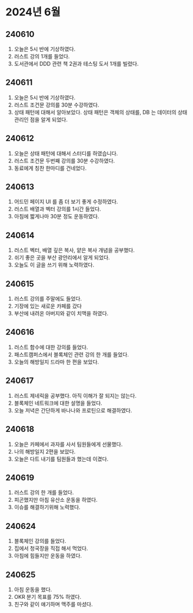 # 2024년 6월

## 240610

1. 오늘은 5시 반에 기상하였다.
2. 러스트 강의 1개를 들었다.
3. 도서관에서 DDD 관련 책 2권과 테스팅 도서 1개를 빌렸다.

## 240611

1. 오늘은 5시 반에 기상하였다.
2. 러스트 조건문 강의를 30분 수강하였다.
3. 상태 패턴에 대해서 알아보았다. 상태 패턴은 객체의 상태를, DB 는 데이터의 상태 관리인 점을 알게 되었다.

## 240612

1. 오늘은 상태 패턴에 대해서 스터디를 하였습니다.
2. 러스트 조건문 두번째 강의를 30분 수강하였다.
3. 동료에게 칭찬 한마디를 건네었다.

## 240613

1. 어드민 페이지 UI 를 좀 더 보기 좋게 수정하였다.
2. 러스트 배열과 벡터 강의를 1시간 들었다.
3. 아침에 짧게나마 30분 정도 운동하였다.

## 240614

1. 러스트 벡터, 배열 깊은 복사, 얕은 복사 개념을 공부했다.
2. 쉬기 좋은 곳을 부산 광안리에서 알게 되었다.
3. 오늘도 이 글을 쓰기 위해 노력하였다.

## 240615

1. 러스트 강의를 주말에도 들었다.
2. 기장에 있는 새로운 카페를 갔다
3. 부산에 내려온 아버지와 같이 치맥을 하였다.

## 240616

1. 러스트 함수에 대한 강의를 들었다.
2. 패스트캠퍼스에서 블록체인 관련 강의 한 개를 들었다.
3. 오늘의 해방일지 드라마 한 편을 보았다.

## 240617

1. 러스트 제네릭을 공부했다. 아직 이해가 잘 되지는 않는다.
2. 블록체인 네트워크에 대한 설명을 들었다.
3. 오늘 저녁은 간단하게 바나나와 프로틴으로 해결하였다.

## 240618

1. 오늘은 카페에서 과자를 사서 팀원들에게 선물했다.
2. 나의 해방일지 2편을 보았다.
3. 오늘은 다트 내기를 팀원들과 했는데 이겼다.

## 240619

1. 러스트 강의 한 개를 들었다.
2. 피곤했지만 아침 유산소 운동을 하였다.
3. 이슈를 해결하기위해 노력했다.

## 240624

1. 블록체인 강의를 들었다.
2. 집에서 청국장을 직접 해서 먹었다.
3. 아침에 힘들지만 운동을 하였다.

## 240625

1. 아침 운동을 했다.
2. OKR 분기 목표를 75% 하였다.
3. 친구와 같이 얘기하며 맥주를 마셨다.
